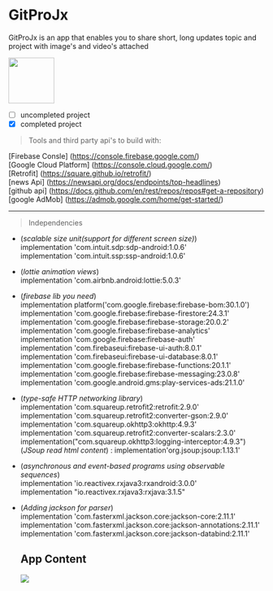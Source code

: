 # GitProJx
GitProJx is an  app that enables you to share short, long updates topic and project with image's and video's attached

<img src="https://user-images.githubusercontent.com/107422911/184646113-004e4abc-b812-45aa-823e-d86e53ca8a54.PNG" widht="120" height="90" />

- [ ]  uncompleted project
- [x]  completed project

> Tools and third party api's to build with:

[Firebase Consle] (https://console.firebase.google.com/)<br/>
[Google Cloud Platform] (https://console.cloud.google.com/)<br/>
[Retrofit] (https://square.github.io/retrofit/)<br/>
[news Api] (https://newsapi.org/docs/endpoints/top-headlines)<br/>
[github api] (https://docs.github.com/en/rest/repos/repos#get-a-repository)<br/>
[google AdMob] (https://admob.google.com/home/get-started/)

---

> Independencies

-  (*scalable size unit(support for different screen size)*)<br/>
    implementation 'com.intuit.sdp:sdp-android:1.0.6'<br/>
    implementation 'com.intuit.ssp:ssp-android:1.0.6'
    
- (*lottie animation views*)<br/>
    implementation 'com.airbnb.android:lottie:5.0.3' 

-  (*firebase lib you need*)<br/>
    implementation platform('com.google.firebase:firebase-bom:30.1.0')<br/>
    implementation 'com.google.firebase:firebase-firestore:24.3.1'<br/>
    implementation 'com.google.firebase:firebase-storage:20.0.2'<br/>
    implementation 'com.google.firebase:firebase-analytics'<br/>
    implementation 'com.google.firebase:firebase-auth'<br/>
    implementation 'com.firebaseui:firebase-ui-auth:8.0.1'<br/>
    implementation 'com.firebaseui:firebase-ui-database:8.0.1'<br/>
    implementation 'com.google.firebase:firebase-functions:20.1.1'<br/>
    implementation 'com.google.firebase:firebase-messaging:23.0.8'<br/>
    implementation 'com.google.android.gms:play-services-ads:21.1.0'


-  (*type-safe HTTP networking library*)<br/>
    implementation 'com.squareup.retrofit2:retrofit:2.9.0'<br/>
    implementation 'com.squareup.retrofit2:converter-gson:2.9.0'<br/>
    implementation 'com.squareup.okhttp3:okhttp:4.9.3'<br/>
    implementation 'com.squareup.retrofit2:converter-scalars:2.3.0'<br/>
    implementation("com.squareup.okhttp3:logging-interceptor:4.9.3")<br/>
    (*JSoup read html content*) : implementation'org.jsoup:jsoup:1.13.1'


- (*asynchronous and event-based programs using observable sequences*)<br/>
     implementation 'io.reactivex.rxjava3:rxandroid:3.0.0'<br/>
     implementation "io.reactivex.rxjava3:rxjava:3.1.5"
    

- (*Adding jackson for parser*)<br/>
    implementation 'com.fasterxml.jackson.core:jackson-core:2.11.1'<br/>
    implementation 'com.fasterxml.jackson.core:jackson-annotations:2.11.1'<br/>
    implementation 'com.fasterxml.jackson.core:jackson-databind:2.11.1'
    
    
    
    ## App Content
    <p float="left">
    <img src= "![Screenshot_1662897896](https://user-images.githubusercontent.com/107422911/192141393-7890e10d-5e22-4787-8ece-d95f00a0db30.png)" />
    </p>
    
